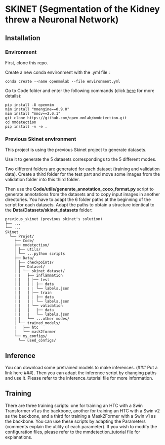 # SKINET (Segmentation of the Kidney threw a Neuronal Network)

## Installation

### Environment
First, clone this repo.

Create a new conda environment with the .yml file : 

```
conda create --name openmmlab --file environment.yml
```

Go to Code folder and enter the following commands (click [here](https://mmdetection.readthedocs.io/en/latest/get_started.html) for more details):
```
pip install -U openmim
mim install "mmengine==0.9.0"
mim install "mmcv==2.0.1"
git clone https://github.com/open-mmlab/mmdetection.git
cd mmdetection
pip install -v -e .
```

### Previous Skinet environment
This project is using the previous Skinet project to generate datasets.

Use it to generate the 5 datasets correspondings to the 5 different modes.

Two different folders are generated for each dataset (training and validation data). Create a third folder for the test part and move some images from the validation folder into this third folder.

Then use the **Code/utils/generate_annotation_coco_format.py** script to generate annotations from the datasets and to copy input images in another directories. You have to adapt the 6 folder paths at the beginning of the script for each datasets. Adapt the paths to obtain a structure identical to the **Data/Datasets/skinet_datasets** folder:

```
previous_skinet (previous skinet's solution)
├── ...
└── ...
Skinet
  └── Projet/
    ├── Code/
    ├── mmdetection/
    │ ├── utils/
    │ └── ...python scripts
    ├── Data/
    │ ├── checkpoints/
    │ ├── Dataset/
    | | └── skinet_dataset/
    | |   ├── inflammation
    | |   | ├── test
    | |   | | ├── data
    | |   | | └── labels.json
    | |   | ├── train
    | |   | | ├── data
    | |   | | └── labels.json
    | |   | └── validation
    | |   |   ├── data
    | |   |   └── labels.json
    | |   └── ...other modes/
    │ └── trained_models/
    |   ├── htc
    |   └── mask2former
    └── my_configs/
      └── used_configs/
```

## Inference
You can download some pretrained models to make inferences. (### Put a link here ###).
Then you can adapt the inference script by changing paths and use it.
Please refer to the inference_tutorial file for more information. 

## Training
There are three training scripts: one for training an HTC with a Swin Transformer v1 as the backbone, another for training an HTC with a Swin v2 as the backbone, and a third for training a Mask2Former with a Swin v1 as the backbone.
You can use these scripts by adapting the Parameters (comments explain the utility of each parameter).
If you wish to modify the configuration files, please refer to the mmdetection_tutorial file for explanations.
